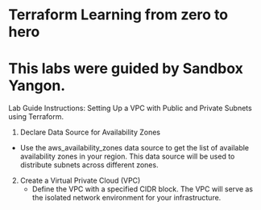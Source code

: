 # Terraform Learning from zero to hero 

# This labs were guided by Sandbox Yangon. 

Lab Guide Instructions: Setting Up a VPC with Public and Private Subnets using Terraform. 

1. Declare Data Source for Availability Zones
  - Use the aws_availability_zones data source to get the list of available availability zones in your region. This data source will be used to distribute subnets across   different zones.

2. Create a Virtual Private Cloud (VPC)
   - Define the VPC with a specified CIDR block. The VPC will serve as the isolated network environment for your infrastructure.
  

